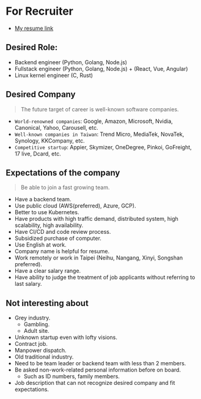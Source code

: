 # For Recruiter

* [My resume link](https://docs.google.com/document/d/1K4j3Dh8L4-QRS11P3B_7Wf8TJLGCUCPN4VEQyjbEzbU/edit)

## Desired Role:
* Backend engineer (Python, Golang, Node.js)
* Fullstack engineer (Python, Golang, Node.js) + (React, Vue, Angular)
* Linux kernel engineer (C, Rust)

## Desired Company
> The future target of career is well-known software companies.
* `World-renowned companies`: Google, Amazon, Microsoft, Nvidia, Canonical, Yahoo, Carousell, etc.
* `Well-known companies in Taiwan`: Trend Micro, MediaTek, NovaTek, Synology, KKCompany, etc.
* `Competitive startup`: Appier, Skymizer, OneDegree, Pinkoi, GoFreight, 17 live, Dcard, etc.

## Expectations of the company
> Be able to join a fast growing team.
* Have a backend team.
* Use public cloud (AWS(preferred), Azure, GCP).
* Better to use Kubernetes.
* Have products with high traffic demand, distributed system, high scalability, high availability.
* Have CI/CD and code review process.
* Subsidized purchase of computer.
* Use English at work.
* Company name is helpful for resume.
* Work remotely or work in Taipei (Neihu, Nangang, Xinyi, Songshan preferred).
* Have a clear salary range.
* Have ability to judge the treatment of job applicants without referring to last salary.

## Not interesting about
* Grey industry.
    * Gambling.
    * Adult site.
* Unknown startup even with lofty visions.
* Contract job.
* Manpower dispatch.
* Old traditional industry.
* Need to be team leader or backend team with less than 2 members.
* Be asked non-work-related personal information before on board.
    * Such as ID numbers, family members.
* Job description that can not recognize desired company and fit expectations.
